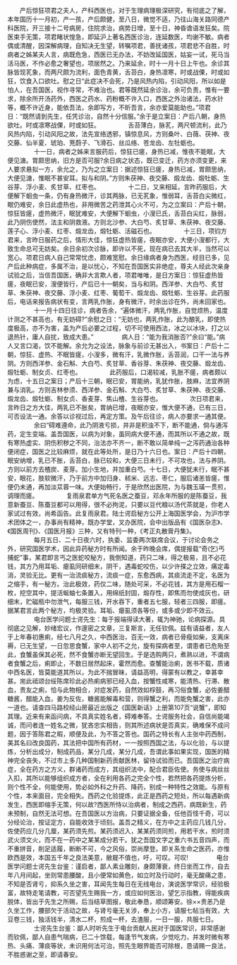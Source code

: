 <!-- { "loadSidebar": true } -->
　　产后惊狂项君之夫人，产科西医也，对于生理病理极深研究，有彻底之了解，本年国历十一月初，产一孩，产后颇健，至八日，微觉不适，乃往山海关路同德产科医院，开三接十二号病房，住院求治，病势日增，至十日，神昏谵语发狂矣。院医束手无策，项君睹状惶急，即延沪上著名西医诊治，连延数医，均谢不敏。病者偶或清醒，因深解病理，自知决无生望，转嘱项君，善抚诸孩，项君悲不自胜，时病者之姊某夫人言，病既危急，西医已无办法，不妨改延国医，姑妄一试，死马当活马医，不作必愈之奢望也，项居然之。乃来延余，时十一月十日上午也。余诊其脉皆现芤象，而两尺颇为流利，面色青黄，舌苔白，身热凛寒，时或战傈，时或如狂，饮食入口欲吐。慰之日“此症决不会死，乃是风热内陷，引动风阳，所以如是怕人，在吾国医，视作寻常，不难治也。君等既然延余诊治，余可负责，惟有一要求，除余所开汤药外，西医之药水、药粉概不许入口，西医之外治诸法，药水针等，概不许近身，能依吾法，余即写方，不昕吾言，余亦爱莫能助也。”项君日：“既然请到先生，任凭诊治，自然十分信服。”余于是立案日：产后八朝，身热欲吐。时或凛寒战傈，时或如狂。
　　
　　舌苔薄白，脉芤，两尺顿流利，此乃风热内陷，引动风阳之故，法先宣络透邪，镇惊息风，方则桑叶、白薇、茯神、夜交藤、仙半夏、琥珀、茺蔚子、飞滑石、丝瓜络、苍龙齿、左牡蛎也。
　　
　　十一日，病者之姊来言服药后，惊狂已瘥，身热已减，惟夜不能眠，大便见溏。胃颇思纳，旧方是否可服?余日病之状态，既已变迁，药方亦须变更，来人要求悬拟一方，余允之，乃为之立案日：据述惊狂已瘥，身热已减，胃颇思纳，大便见溏，惟眠不甚安耳。拟与和阴。”方则朱茯神、夜交藤、煅龙齿、煅牡蛎、生谷芽、浮小麦、炙甘草、红枣也。
　　
　　十二日，又来相延，言昨药服后，大便解下蛔虫一条，仍有身热微汗，诊其两脉，已无芤象，惟弱耳，舌苔白尖微红，眠仍难安，余日此虚热也，非用微苦之药泄其心火不可，为之立案曰：产后十朝，惊狂皆瘥，虚热微汗，眠犹难安，大便解下蛔虫，小溲已氏，舌苔白尖红，脉弱，此乃阴伤使然，法主和阴救液。方则北沙参、大白芍、炙甘草、朱茯神、夜交藤、莲子心、浮小麦、红枣、煅龙齿，煅牡蛎、活磁石也。
　　
　　十三日，项钧方君来，言昨日服药之后，情形大佳，惊狂虚热皆瘥，夜眠亦安，大便小溲都行，大致生命总可无妨矣。余日余初次诊脉，即许以不死，现在病已去其大半，当然可以宽心。项君日病人自己常常忧虑，颇难宽慰。余日缘病者身为西医，经目已多，见产后此种病症，多属不治，是以忧心，不知在吾国医实非绝症，尊夫人经此次亲身试验之后，当信吾国医，确非大言欺人者，项君唯唯，是日方案日：惊狂虚热皆瘥，夜眠已安，溲便皆行，产后已十一朝矣，当与和阴。西洋参、大白芍、炙甘草、朱茯神、夜交藤、浮小麦、红枣、葡萄干、煅龙齿、煅牡蛎、生谷芽。此药服后，电话来报告病状有变，言两乳作胀，身有微汗，时余出诊在外，尚未回家也。
　　
　　十一月十四日往诊，病者告余，“遍体微汗，两乳作胀，自觉烦热，温度计测之不甚高也，有无妨碍?”余慰之日：“无妨也，两乳作胀，此为酿乳，即使热度极高，亦不为害，盖为产后必要之过程，切不可使用西法，冰之以冰块，打之以退热针，庸人自扰，致成大患。”
　　
　　病人日：“能为我消胀否?”余曰“能。”病人又言口渴，饮不能解。余允为之设法，脉象与前诊无甚出入，书案日：产后十二朝，惊狂、虚热、不眠皆瘥，小溲多，微有汗，乳微作胀，舌苔润，口干一法与养阴。方则西洋参、金石斛、大白芍、炙甘草、香谷芽、朱茯神、夜交藤、煅龙齿、煅牡蛎、制女贞、红枣也。
　　
　　此药服后，口渴较减，乳胀不瘥，病者颇以为虑，十五日之案日；产后十三朝，眠已安，胃能纳，乳犹作胀，肢麻，法宜养阴兼与消乳。方则吉林参须、西洋参、金石斛、大白芍、炙甘草、朱茯神、夜交藤、煅龙齿、煅牡蛎、制女贞、香麦芽、焦山楂、生谷芽也。
　　
　　次日项君来，言昨日之方大佳，两乳已不胀矣，胃纳已增，夜眠亦安，惟大便不通，已有三日，可否设法一通。余答以诊视过后，再定方策。及午后往诊，病人亦要求一通其便。
　　
　　余曰“碍难遵命，此乃阴液亏损，并非是积浊不下，断不能通，倘与通泻药，定生变端。盖吾国医，以病为对象，虽同病大便不通，而其所以不通之故，既有寒热虚实、阴伤积秽之不同，治法亦不齐一，断不敢以简单纯一之泻药通治各种便闭症，国医之比较麻烦，就在此等处所，是日乃十六日也。案日：产后十四朝，眠安纳增，乳已不胀，舌苔白，脉已较和，大便三日未行，不可攻也，法与养阴。方则以前方去楂炭、麦芽。加小生地，并加重白芍。十七日，大便犹未行，眠不甚安，眼花，肢软微汗，乃于前方中加归身、秫米、远志、枣仁，服后诸恙皆瘥，惟便仍未通，再加淡苁蓉一味。大便始畅行，于是欣然出医院，为与魏玉璜一贯煎，调理而瘥。
　　
　　复雨泉君单方气死名医之蚕豆，邓永年所服的是陈蚕豆，我意新蚕豆、陈蚕豆都可以用得，很不必拘泥，只要以豆代粮以汤代茶就是，你老人家试过有效，尚希函告。此复雨泉君。陆士谔启秘方公开上海国医学会，为沪市学术团体之一，办事尚有精神，既办学堂，叉办医院，会中出版品有《国医杂志》、《国医周刊》、《国医月报》三种，又有特刊一种，《考正丸散膏丹集》。
　　
　　每月五日、二十日夜六时，执委、监委两次联席会议，于讨论会务之外，研究国医学术，因此异药秘方时有所闻。余于昨晚会席，偶提报载“奇(乞)丐捕蛇”事，某君即言丐之医蛇咬秘方，我倒知道，药只二味，得之极易，且不必花钱，其方乃用耳垢、瘪虱同研细末，阴干，遇毒蛇咬伤，以少许搽之立效，痛定毒消，灵验无比。更有一治流痰秘方，流痰一症，东愈西病，其痰流走不定，名医为之缩手，有一秘方。治此极效，药仅二味，随处可采，不必花钱，其方是用石榴一枚，挖空其中，提活蜒蚰七条置入，用绵纸封固，煅存性，即焦而勿使成灰也，研细末，贮磁瓶中勿泄气，每服三钱，开水吞下，重者五七服，轻者三四服，即瘥。据某君言此两个秘方，均极灵验。耳垢、瘪虱须各等份，或多或少即不效云。
　　
　　电台医学问题士谔先生：每于报端得读大著，辄为神驰，论病探源。具彻底之见解，妙绪宏议，作邃密之文章，三复斯言，无任钦佩。兹有请益者，友人于上年春初惠痢，经七八月之久，中西医治，百无一效，病者已骨瘦如柴，支离床褥，已无生望，一日忽思食蟹，家中人初不之允，旋有探病者至，谓患者已危殆至此，食蟹虽保其必死，然不食蟹亦断无望回生。于是选购两只，煮熟以进，不谓病者食蟹之后，痢即止，不数日居然起床，霍然而愈。查蟹能治痢，医书不载，质诸中西名医，皆莫能道其所以，为此不揣冒昧，请益高明，得蒙有以教之，幸甚幸甚。耑此祗颂台绥陈席珍此必热痢病邪已经入血，按蟹性咸寒，能清热、行滞、散血，贵友之痢，恰与此物相合，对症发药，自然效如桴鼓，再习俗食蟹，必佐姜醋糖酱，醋能入血，姜为反佐，糖酱能解毒和营，则得蟹之利，而能免蟹之害，此亦一道也。请查四马路校经山房最近出版之《国医新话》上册第107页“说蟹”，即知其理。近来有来函问病，不具真实姓名者，碍难奉答。士谔服务社会，自信尚能竭诚，而问者连一姓名之微，犹吝忠实相告，则其所述病状是否真实，确难保不成问题，因于答陈君之暇，顺便及此，为不答之答也。国药之特长有人主张中药西制，美其名曰改良国药，其法把中国所有药材，一一按照西国之法，与以化验，与以提炼，分析出成分，制成药品，某分几成，某分几成，吾谓此事如果实现，国医的精神完全丧失，不过市上多几种国制新药贡献医林，留待试验而已。吾国医之治疗病症，全在药方之方义，群诸药而成方，其组织法中，配合君臣佐使。务使与病丝丝入扣，其所以能够组织成方者，全在利用各药之完全个性，若然把各药提炼分析，则个性不全，何能使用，势必如外科之升药、降药，别成一种特性之效能。与原有个性，本来面目，完全相失。西药之化验提炼，此正是西药之短处，所以每遇新病发生，西医即缩手无策，何以故?西医所恃以治病者，制成之西药，病既新生，药未预制，自然无法可想。在吾国医以方治病，只要证据全备，任他百怪千奇，可以分经论治，按证定方，自能收效于顷刻。盖吾之精义，在方中之主药应几钱几分，佐使药应几分几厘，某药须先煎。某药须迟入，某某药须同煎，用若干水，煎时须武火须文火，而不在一药中之某某成分若干。犹之吾国文字之重六书五音四声，而不重拼音，削足适履，断断不可，今之风俗，崇尚摩登。即关系生命之医药，亦惟欧西是效，本国五千年之良法美意，敝屣不值也，吁，可叹。可叹!
　　
　　电台医学问题士谔先生台鉴：谨启者，鄙人素业雕刻，身颇薄衰，终日坐而工作，自去年八月间起，坐则常患腰酸，且小便常如黄色，如立时及行动时，毫无酸痛之患，不知是否肾亏，抑系久坐之害，耳闻先生每日在无线电台，演说医学常识，经验极富，故特走笔请教，可否望先生赐我一方，或应如何医治，望乞示指教，得能疾病脱体，皆出于先生之所赐，后当结草图报，敬此奉恳，顺颂筹安。徐××贵恙乃是久坐工作，腰部欠于活动之故，与肾亏毫无关涉，奉上小方，请服七帖当有效，大豆卷三钱，独活钱半，清水二杯，煎成一杯，去渣服，一日一服，共服七日。
　　
　　士谔先生台鉴：鄙人时听先生于电台贡献人民对于国医常识，非常感谢而钦佩，鄙人自患气喘病，已二十馀载，每逢节气发病，少觉吃力，并发时微有寒热、头痛、薄痰等状，未识用何法可治，照先生眼界能否可除根，恳请赐一良法，不胜惑谢之至，即请春安。
　　
